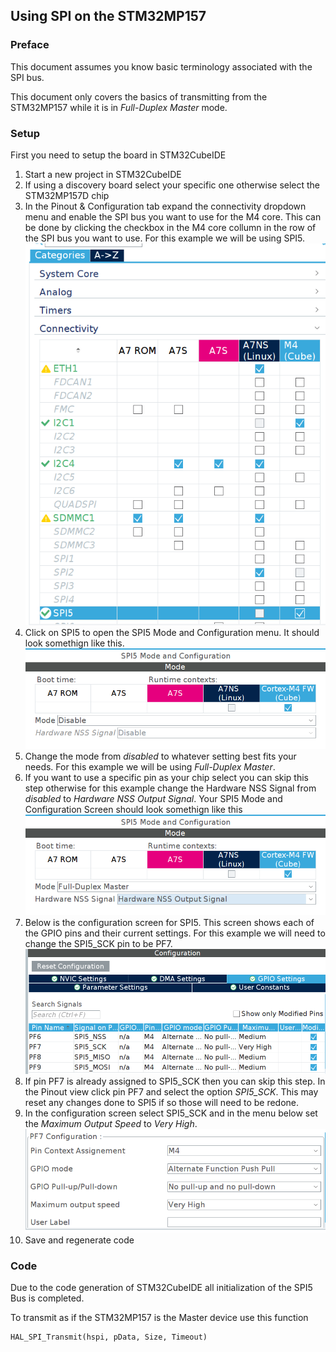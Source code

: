 ## Using SPI on the STM32MP157

### Preface

This document assumes you know basic terminology associated with the SPI bus.

This document only covers the basics of transmitting from the STM32MP157 while it is in *Full-Duplex Master* mode.

### Setup

First you need to setup the board in STM32CubeIDE

1. Start a new project in STM32CubeIDE
2. If using a discovery board select your specific one otherwise select the STM32MP157D chip
3. In the Pinout & Configuration tab expand the connectivity dropdown menu and enable the SPI bus you want to use for the M4 core. This can be done by clicking the checkbox in the M4 core collumn in the row of the SPI bus you want to use. For this example we will be using SPI5.
![Selecting SPI5](/images/selectingSPI5.png)
4. Click on SPI5 to open the SPI5 Mode and Configuration menu. It should look somethign like this.
![Mode and Configuration Menu](/images/SPI5ModeAndConfigurationMenu.png)
5. Change the mode from *disabled* to whatever setting best fits your needs. For this example we will be using *Full-Duplex Master*.
6. If you want to use a specific pin as your chip select you can skip this step otherwise for this example change the Hardware NSS Signal from *disabled* to *Hardware NSS Output Signal*. Your SPI5 Mode and Configuration Screen should look somethign like this
![Mode and Configuration Screen final Setup](/images/SPI5ModeAndConfigurationFinalSetup.png)
7. Below is the configuration screen for SPI5. This screen shows each of the GPIO pins and their current settings. For this example we will need to change the SPI5_SCK pin to be PF7.
![Initial Settings](/images/initialGPIOPinSettings.png)
8. If pin PF7 is already assigned to SPI5_SCK then you can skip this step. In the Pinout view click pin PF7 and select the option *SPI5_SCK*. This may reset any changes done to SPI5 if so those will need to be redone.
9. In the configuration screen select SPI5_SCK and in the menu below set the *Maximum Output Speed* to *Very High*.
![Proper PF7 Configuration](/images/properPF7Configuration.png)
10. Save and regenerate code

### Code

Due to the code generation of STM32CubeIDE all initialization of the SPI5 Bus is completed. 

To transmit as if the STM32MP157 is the Master device use this function

```
HAL_SPI_Transmit(hspi, pData, Size, Timeout)
```